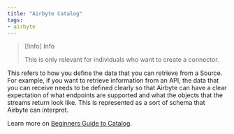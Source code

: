 ```yaml
---
title: "Airbyte Catalog"
tags:
- airbyte
---
```


> [!info] Info
> 
> This is only relevant for individuals who want to create a connector.

This refers to how you define the data that you can retrieve from a Source. For example, if you want to retrieve information from an API, the data that you can receive needs to be defined clearly so that Airbyte can have a clear expectation of what endpoints are supported and what the objects that the streams return look like. This is represented as a sort of schema that Airbyte can interpret. 

Learn more on [Beginners Guide to Catalog](https://docs.airbyte.com/understanding-airbyte/beginners-guide-to-catalog).